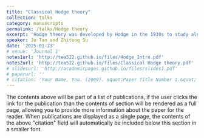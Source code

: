 ```yaml
---
title: "Classical Hodge theory"
collection: talks
category: manuscripts
permalink: /talks/Hodge theory
excerpt: 'Hodge theory was developed by Hodge in the 1930s to study algebraic geometry, and it built on the work of Georges de Rham on de Rham cohomology. It has major applications in two settings—Riemannian manifolds and Kähler manifolds. Hodge theory  played an important role in algebraic geometry. First, Hodge theory gives restrictions on which topological spaces an have the structure of a smooth complex projective variety. Second, Hodge theory gives information about the moduli space of smooth complex projective varieties with a given topological type. The best case is when the Torelli theorem holds, meaning that the variety is determined up to isomorphism by its Hodge structure. Finally, Hodge theory gives information about the Chow group of algebraic cycles on a given variety. The Hodge conjecture is about the image of the cycle map from Chow groups to ordinary cohomology, but Hodge theory also gives information about the kernel of the cycle map, for example using the intermediate Jacobians which are built from the Hodge structure.'
speaker: Ju Tan and Zhitong Su
date: '2025-01-23'
# venue: 'Journal 1'
notes1url: 'http://tea522.github.io/files/Hodge_Intro.pdf'
notes2url: 'http://tea522.github.io/files/Classical Hodge theory.pdf'
# slidesurl: 'http://academicpages.github.io/files/slides1.pdf'
# paperurl: ''
# citation: 'Your Name, You. (2009). &quot;Paper Title Number 1.&quot; <i>Journal 1</i>. 1(1).'
---
```


The contents above will be part of a list of publications, if the user clicks the link for the publication than the contents of section will be rendered as a full page, allowing you to provide more information about the paper for the reader. When publications are displayed as a single page, the contents of the above "citation" field will automatically be included below this section in a smaller font.